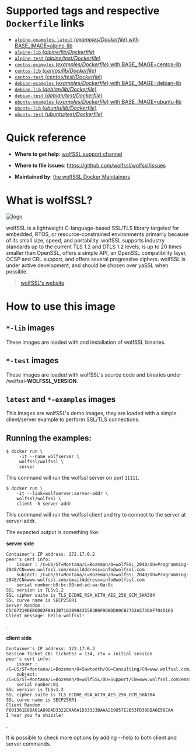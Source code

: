 # Supported tags and respective `Dockerfile` links

- [`alpine-examples`, `latest` (*examples/Dockerfile*) with BASE_IMAGE=alpine-lib](https://github.com/wolfssl/Dockerfile/blob/master/examples/Dockerfile)
- [`alpine-lib` (*alpine/lib/Dockerfile*)](https://github.com/wolfssl/Dockerfile/blob/master/alpine/lib/Dockerfile)
- [`alpine-test` (*alpine/test/Dockerfile*)](https://github.com/wolfssl/Dockerfile/blob/master/alpine/test/Dockerfile)
- [`centos-examples` (*examples/Dockerfile*) with BASE_IMAGE=centos-lib](https://github.com/wolfssl/Dockerfile/blob/master/examples/Dockerfile)
- [`centos-lib` (*centos/lib/Dockerfile*)](https://github.com/wolfssl/Dockerfile/blob/master/centos/lib/Dockerfile)
- [`centos-test` (*centos/test/Dockerfile*)](https://github.com/wolfssl/Dockerfile/blob/master/centos/test/Dockerfile)
- [`debian-examples` (*examples/Dockerfile*) with BASE_IMAGE=debian-lib](https://github.com/wolfssl/Dockerfile/blob/master/examples/Dockerfile)
- [`debian-lib` (*debian/lib/Dockerfile*)](https://github.com/wolfssl/Dockerfile/blob/master/debian/lib/Dockerfile)
- [`debian-test` (*debian/test/Dockerfile*)](https://github.com/wolfssl/Dockerfile/blob/master/debian/test/Dockerfile)
- [`ubuntu-examples` (*examples/Dockerfile*) with BASE_IMAGE=ubuntu-lib](https://github.com/wolfssl/Dockerfile/blob/master/examples/Dockerfile)
- [`ubuntu-lib` (*ubuntu/lib/Dockerfile*)](https://github.com/wolfssl/Dockerfile/blob/master/ubuntu/lib/Dockerfile)
- [`ubuntu-test` (*ubuntu/test/Dockerfile*)](https://github.com/wolfssl/Dockerfile/blob/master/ubuntu/test/Dockerfile)

# Quick reference

 - **Where to get help**:
    [wolfSSL support channel](mailto:support@wolfssl.com)

 - **Where to file issues**:
    https://github.com/wolfssl/wolfssl/issues

 - **Maintained by**:
    [the wolfSSL Docker Maintainers](https://github.com/wolfssl/wolfssl)

# What is wolfSSL?

![logo](https://avatars1.githubusercontent.com/u/5891092?v=4&s=100)

wolfSSL is a lightweight C-language-based SSL/TLS library targeted for embedded, RTOS, or resource-constrained environments primarily because of its small size, speed, and portability. wolfSSL supports industry standards up to the current TLS 1.2 and DTLS 1.2 levels, is up to 20 times smaller than OpenSSL, offers a simple API, an OpenSSL compatibility layer, OCSP and CRL support, and offers several progressive ciphers. wolfSSL is under active development, and should be chosen over yaSSL when possible.

> [wolfSSL's website](https://www.wolfssl.com)

# How to use this image

## `*-lib` images

These images are loaded with and installation of wolfSSL binaries.

## `*-test` images

These images are loaded with wolfSSL's source code and binaries under /wolfssl-**WOLFSSL_VERSION**.

## `latest` and `*-examples` images

This images are wolfSSL's demo images, they are loaded with a simple client/server example to perform SSL/TLS connections.

## Running the examples:

```console
$ docker run \
     -it --name wolfserver \
     wolfssl/wolfssl \
     server
```
This command will run the wolfssl server on port `11111`.

```console
$ docker run \
    -it --link=wolfserver:server-addr \
    wolfssl/wolfssl \
    client -h server-addr
```
This command will run the wolfssl client and try to connect to the server at server-addr.

The expected output is something like:

**server side**
```
Container's IP address: 172.17.0.2
peer's cert info:
    issuer : /C=US/ST=Montana/L=Bozeman/O=wolfSSL_2048/OU=Programming-2048/CN=www.wolfssl.com/emailAddress=info@wolfssl.com
    subject: /C=US/ST=Montana/L=Bozeman/O=wolfSSL_2048/OU=Programming-2048/CN=www.wolfssl.com/emailAddress=info@wolfssl.com
    serial number:b9:bc:90:ed:ad:aa:0a:8c
SSL version is TLSv1.2
SSL cipher suite is TLS_ECDHE_RSA_WITH_AES_256_GCM_SHA384
SSL curve name is SECP256R1
Server Random : C5C07219DEB6D02F8913B7163B984355B3B6F9DBDD09CB7752A5736AF704D165
Client message: hello wolfssl!
```
.

**client side**
```
Container's IP address: 172.17.0.3
Session Ticket CB: ticketSz = 134, ctx = initial session
peer's cert info:
    issuer : /C=US/ST=Montana/L=Bozeman/O=Sawtooth/OU=Consulting/CN=www.wolfssl.com/emailAddress=info@wolfssl.com
    subject: /C=US/ST=Montana/L=Bozeman/O=wolfSSL/OU=Support/CN=www.wolfssl.com/emailAddress=info@wolfssl.com
    serial number:01
SSL version is TLSv1.2
SSL cipher suite is TLS_ECDHE_RSA_WITH_AES_256_GCM_SHA384
SSL curve name is SECP256R1
Client Random : F601361E88A01A09DAD3322EAA6A1D33323BAAA219857E2B53FD30DBA6E56EAA
I hear you fa shizzle!
```
.

It is possible to check more options by adding --help to both client and server commands.
